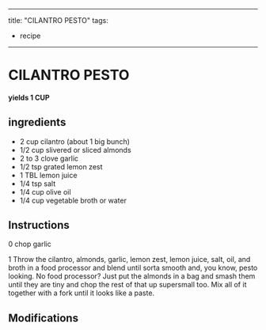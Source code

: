 
---
title: "CILANTRO PESTO"
tags:
  - recipe
---
# CILANTRO PESTO



#### yields  1 CUP


## ingredients
* 2 cup cilantro (about 1 big bunch) 
* 1/2 cup slivered or sliced almonds 
* 2 to 3 clove garlic 
* 1/2 tsp grated lemon zest 
* 1 TBL lemon juice 
* 1/4 tsp salt 
* 1/4 cup olive oil 
* 1/4 cup vegetable broth or water 



## Instructions
0 chop garlic

1 Throw the cilantro, almonds, garlic, lemon zest, lemon juice, salt, oil, and broth in a food processor and blend until sorta smooth and, you know, pesto looking. No food processor? Just put the almonds in a bag and smash them until they are tiny and chop the rest of that    up supersmall too. Mix all of it together with a fork until it looks like a paste.



## Modifications





